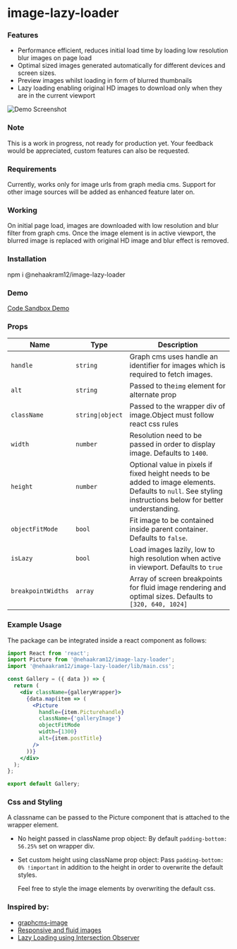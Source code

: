 # image-lazy-loader

### Features

- Performance efficient, reduces initial load time by loading low resolution
  blur images on page load
- Optimal sized images generated automatically for different devices and screen
  sizes.
- Preview images whilst loading in form of blurred thumbnails
- Lazy loading enabling original HD images to download only when they are in the
  current viewport

![Demo Screenshot](https://media.graphcms.com/MBMmBL5fQwqyH6BATtbo)

### Note

This is a work in progress, not ready for production yet. Your feedback would be
appreciated, custom features can also be requested.

### Requirements

Currently, works only for image urls from graph media cms. Support for other
image sources will be added as enhanced feature later on.

### Working

On initial page load, images are downloaded with low resolution and blur filter
from graph cms. Once the image element is in active viewport, the blurred image
is replaced with original HD image and blur effect is removed.

### Installation

npm i @nehaakram12/image-lazy-loader

### Demo

[Code Sandbox Demo](https://codesandbox.io/embed/lazy-image-loader-gallery-x5br8?fontsize=14&hidenavigation=1&theme=dark&view=preview)

### Props

| Name               | Type             | Description                                                                                                                                                |
| ------------------ | ---------------- | ---------------------------------------------------------------------------------------------------------------------------------------------------------- |
| `handle`           | `string`         | Graph cms uses handle an identifier for images which is required to fetch images.                                                                          |
| `alt`              | `string`         | Passed to the`img` element for alternate prop                                                                                                              |
| `className`        | `string\|object` | Passed to the wrapper div of image.Object must follow react css rules                                                                                      |
| `width`            | `number`         | Resolution need to be passed in order to display image. Defaults to `1400`.                                                                                |
| `height`           | `number`         | Optional value in pixels if fixed height needs to be added to image elements. Defaults to `null`. See styling instructions below for better understanding. |
| `objectFitMode`    | `bool`           | Fit image to be contained inside parent container. Defaults to `false`.                                                                                    |
| `isLazy`           | `bool`           | Load images lazily, low to high resolution when active in viewport. Defaults to `true`                                                                     |
| `breakpointWidths` | `array`          | Array of screen breakpoints for fluid image rendering and optimal sizes. Defaults to `[320, 640, 1024]`                                                    |

### Example Usage

The package can be integrated inside a react component as follows:

```jsx
import React from 'react';
import Picture from '@nehaakram12/image-lazy-loader';
import '@nehaakram12/image-lazy-loader/lib/main.css';

const Gallery = ({ data }) => {
  return (
    <div className={galleryWrapper}>
      {data.map(item => (
        <Picture
          handle={item.Picturehandle}
          className={'galleryImage'}
          objectFitMode
          width={1300}
          alt={item.postTitle}
        />
      ))}
    </div>
  );
};

export default Gallery;
```

### Css and Styling

A classname can be passed to the Picture component that is attached to the
wrapper element.

- No height passed in className prop object: By default `padding-bottom: 56.25%`
  set on wrapper div.

- Set custom height using className prop object: Pass
  `padding-bottom: 0% !important` in addition to the height in order to
  overwrite the default styles.

  Feel free to style the image elements by overwriting the default css.

### Inspired by:

- [graphcms-image](https://github.com/GraphCMS/graphcms-image)
- [Responsive and fluid images](https://www.smashingmagazine.com/2014/05/responsive-images-done-right-guide-picture-srcset/#the-fluid-and-variable-sized-image-use-cases)
- [Lazy Loading using Intersection Observer](https://www.smashingmagazine.com/2018/01/deferring-lazy-loading-intersection-observer-api)
